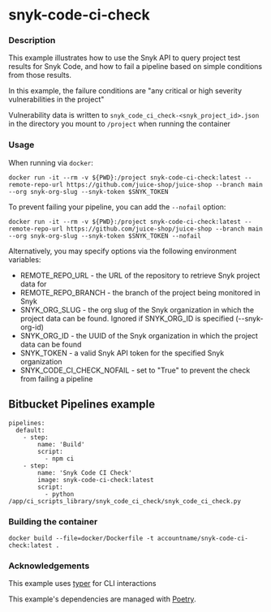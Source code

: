 # snyk-code-ci-check

### Description

This example illustrates how to use the Snyk API to query project test results for Snyk Code, and how to fail a pipeline based on simple conditions from those results.

In this example, the failure conditions are "any critical or high severity vulnerabilities in the project"

Vulnerability data is written to `snyk_code_ci_check-<snyk_project_id>.json` in the directory you mount to `/project` when running the container

### Usage

When running via `docker`:

```
docker run -it --rm -v ${PWD}:/project snyk-code-ci-check:latest --remote-repo-url https://github.com/juice-shop/juice-shop --branch main --org snyk-org-slug --snyk-token $SNYK_TOKEN
```

To prevent failing your pipeline, you can add the `--nofail` option:
```
docker run -it --rm -v ${PWD}:/project snyk-code-ci-check:latest --remote-repo-url https://github.com/juice-shop/juice-shop --branch main --org snyk-org-slug --snyk-token $SNYK_TOKEN --nofail
```

Alternatively, you may specify options via the following environment variables:

* REMOTE_REPO_URL - the URL of the repository to retrieve Snyk project data for
* REMOTE_REPO_BRANCH - the branch of the project being monitored in Snyk
* SNYK_ORG_SLUG - the org slug of the Snyk organization in which the project data can be found. Ignored if SNYK_ORG_ID is specified (--snyk-org-id)
* SNYK_ORG_ID - the UUID of the Snyk organization in which the project data can be found
* SNYK_TOKEN - a valid Snyk API token for the specified Snyk organization
* SNYK_CODE_CI_CHECK_NOFAIL - set to "True" to prevent the check from failing a pipeline

## Bitbucket Pipelines example

```
pipelines:
  default:
    - step:
        name: 'Build'
        script:
          - npm ci
    - step:
        name: 'Snyk Code CI Check'
        image: snyk-code-ci-check:latest
        script:
          - python /app/ci_scripts_library/snyk_code_ci_check/snyk_code_ci_check.py
 ```

### Building the container

```
docker build --file=docker/Dockerfile -t accountname/snyk-code-ci-check:latest .
```

### Acknowledgements

This example uses [typer](https://typer.tiangolo.com/) for CLI interactions

This example's dependencies are managed with [Poetry](https://python-poetry.org/).
